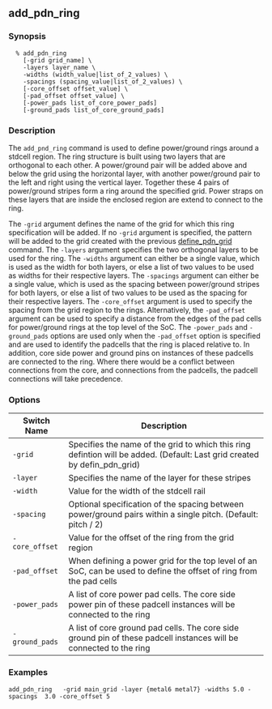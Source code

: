 ## add_pdn_ring

### Synopsis
```
  % add_pdn_ring
    [-grid grid_name] \
    -layers layer_name \
    -widths (width_value|list_of_2_values) \
    -spacings (spacing_value|list_of_2_values) \
    [-core_offset offset_value] \
    [-pad_offset offset_value] \
    [-power_pads list_of_core_power_pads]
    [-ground_pads list_of_core_ground_pads]
```

### Description

The `add_pnd_ring` command is used to define power/ground rings around a stdcell region. The ring structure is built using two layers that are orthogonal to each other. A power/ground pair will be added above and below the grid using the horizontal layer, with another power/ground pair to the left and right using the vertical layer. Together these 4 pairs of power/ground stripes form a ring around the specified grid. Power straps on these layers that are inside the enclosed region are extend to connect to the ring.

The `-grid` argument defines the name of the grid for which this ring specification will be added. If no `-grid` argument is specified, the pattern will be added to the grid created with the previous [define_pdn_grid](define_pdn_grid.md) command.
The `-layers` argument specifies the two orthogonal layers to be used for the ring.
The `-widths` argument can either be a single value, which is used as the width for both layers, or else a list of two values to be used as widths for their respective layers.
The `-spacings` argument can either be a single value, which is used as the spacing between power/ground stripes for both layers, or else a list of two values to be used as the spacing for their respective layers.
The `-core_offset` argument is used to specify the spacing from the grid region to the rings. Alternatively, the `-pad_offset` argument can be used to specify a distance from the edges of the pad cells for power/ground rings at the top level of the SoC.
The `-power_pads` and `-ground_pads` options are used only when the `-pad_offset` option is specified and are used to identify the padcells that the ring is placed relative to. In addition, core side power and ground pins on instances of these padcells are connected to the ring. Where there would be a conflict between connections from the core, and connections from the padcells, the padcell connections will take precedence.

### Options

| Switch Name | Description |
| ----- | ----- |
| `-grid` | Specifies the name of the grid to which this ring defintion will be added. (Default: Last grid created by defin_pdn_grid)|
| `-layer` | Specifies the name of the layer for these stripes |
| `-width` | Value for the width of the stdcell rail |
| `-spacing` | Optional specification of the spacing between power/ground pairs within a single pitch. (Default: pitch / 2) |
| `-core_offset` | Value for the offset of the ring from the grid region |
| `-pad_offset` | When defining a power grid for the top level of an SoC, can be used to define the offset of ring from the pad cells |
| `-power_pads` | A list of core power pad cells. The core side power pin of these padcell instances will be connected to the ring |
| `-ground_pads` | A list of core ground pad cells. The core side ground pin of these padcell instances will be connected to the ring |


### Examples
```
add_pdn_ring   -grid main_grid -layer {metal6 metal7} -widths 5.0 -spacings  3.0 -core_offset 5
```

